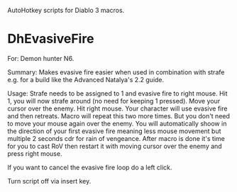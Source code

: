 AutoHotkey scripts for Diablo 3 macros.

# DhEvasiveFire

For: Demon hunter N6.

Summary: Makes evasive fire easier when used in combination with strafe e.g. for a build like the Advanced Natalya's 2.2 guide.

Usage: Strafe needs to be assigned to 1 and evasive fire to right mouse. Hit 1, you will now strafe around (no need for keeping 1 pressed). Move your cursor over the enemy. Hit right mouse. Your character will use evasive fire and then retreats. Macro will repeat this two more times. But you don't need to move your mouse again over the enemy. You will automatically shoow in the direction of your first evasive fire meaning less mouse movement but multiple 2 seconds cdr for rain of vengeance. After macro is done it's time for you to cast RoV then restart it with moving cursor over the enemy and press right mouse.

If you want to cancel the evasive fire loop do a left click.

Turn script off via insert key.
